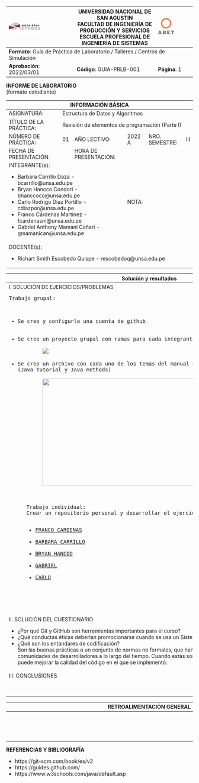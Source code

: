 <div align="center">
<table>
    <theader>
        <tr>
            <td><img src="https://github.com/rescobedoq/pw2/blob/main/epis.png?raw=true" alt="EPIS" style="width:50%; height:auto"/></td>
            <th>
                <span style="font-weight:bold;">UNIVERSIDAD NACIONAL DE SAN AGUSTIN</span><br />
                <span style="font-weight:bold;">FACULTAD DE INGENIERÍA DE PRODUCCIÓN Y SERVICIOS</span><br />
                <span style="font-weight:bold;">ESCUELA PROFESIONAL DE INGENIERÍA DE SISTEMAS</span>
            </th>
            <td><img src="https://github.com/rescobedoq/pw2/blob/main/abet.png?raw=true" alt="ABET" style="width:50%; height:auto"/></td>
        </tr>
    </theader>
    <tbody>
        <tr><td colspan="3"><span style="font-weight:bold;">Formato</span>: Guía de Práctica de Laboratorio / Talleres / Centros de Simulación</td></tr>
        <tr><td><span style="font-weight:bold;">Aprobación</span>:  2022/03/01</td><td><span style="font-weight:bold;">Código</span>: GUIA-PRLB-001</td><td><span style="font-weight:bold;">Página</span>: 1</td></tr>
    </tbody>
</table>
</div>

<div>
<span style="font-weight:bold;">INFORME DE LABORATORIO</span><br />
<span>(formato estudiante)</span>

<table>
<theader>
<tr><th colspan="6">INFORMACIÓN BÁSICA</th></tr>
</theader>
<tbody>
<tr><td>ASIGNATURA:</td><td colspan="5">Estructura de Datos y Algoritmos</td></tr>
<tr><td>TÍTULO DE LA PRÁCTICA:</td><td colspan="5">Revisión de elementos de programación (Parte I)</td></tr>
<tr>
<td>NÚMERO DE PRÁCTICA:</td><td>01</td><td>AÑO LECTIVO:</td><td>2022 A</td><td>NRO. SEMESTRE:</td><td>III</td>
</tr>
<tr>
<td>FECHA DE PRESENTACIÓN:</td><td></td><td>HORA DE PRESENTACIÓN:</td><td colspan="3"></td>
</tr>
<tr><td colspan="3">INTEGRANTE(s):
<ul>
<li>Barbara Carrillo Daza - bcarrillo@unsa.edu.pe</li>
<li>Bryan Hancco Condori - bhanccoco@unsa.edu.pe</li>
<li>Carlo Rodrigo Diaz Portillo - cdiazpor@unsa.edu.pe</li>
<li>Franco Cárdenas Martinez - fcardenasm@unsa.edu.pe</li>
<li>Gabriel Anthony Mamani Cañari - gmamanican@unsa.edu.pe</li>
</ul>
</td>
<td>NOTA:</td><td colspan="2"></td>
</<tr>
<tr><td colspan="6">DOCENTE(s):
<ul>
<li>Richart Smith Escobedo Quispe - rescobedoq@unsa.edu.pe</li>
</ul>
</td>
</<tr>
</tbody>
</table>

<table>
<theader>
<tr><th>Solución y resultados</th></tr>
</theader>
<tbody>
<tr><td>I. SOLUCIÓN DE EJERCICIOS/PROBLEMAS
    <pre>Trabajo grupal:<ul>
        <li>Se creo y configurlo una cuenta de github</li>
        <li>Se creo un proyecto grupal con ramas para cada integrante</li>
        <img src="https://drive.google.com/uc?export=view&id=1cEqhibxf2vXhXRdmujlp3tBXgJNmjOJq">
        <li>Se creo un archivo con cada uno de los temas del manual de w3scholls 
(Java Tutorial y Java methods)</li>
        <img src = "http://drive.google.com/uc?export=view&id=1HzcWXwZf37-ifkAC_9bx8q0zfNG8VOTO" width="580" height="290">
    <ul>
Trabajo individual:
Crear un repositorio personal y desarrollar el ejercicio resuelto en clase
<ul>
<li><a href="https://github.com/francoCarMar/Eda-lab01-indivudual">FRANCO CARDENAS</a></li>
<li><a href="">BARBARA CARRILLO</a></li>
<li><a href="">BRYAN HANCOO</a></li>
<li><a href="">GABRIEL</a></li>
<li><a href="">CARLO</a></li>
</ul>

   </pre>
</td></tr>

<tr><td>II. SOLUCIÓN DEL CUESTIONARIO
    <p><ul>
        <li>¿Por qué Git y GitHub son herramientas importantes para el curso?</li>
        <li>¿Qué conductas éticas deberían promocionarse cuando se usa un
        Sistema de Control de Versiones?</li>
        <li>¿Qué son los entándares de codificación?</li>
   Son las buenas prácticas o un conjunto de normas no formales, que han sido sugeridas por diversas comunidades de desarrolladores a lo largo del tiempo.
Cuando estás son aplicadas de una manera correcta puede mejorar la calidad del código en el que se implementó.
    <ul>                                                                                         
    </p>
    </td></tr>
<tr><td>III. CONCLUSIONES
    <pre>                                                                                          </pre>
    </td></tr>
</tbody>
</table>

<table>
<theader>
<tr><th>RETROALIMENTACIÓN GENERAL
    </th></tr>
</theader>
<tbody>
<tr><td>
    <pre>                                                                                          </pre>
    <pre>                                                                                          </pre>
    </td></tr>
</tbody>
</table>
    
</div>    
<p><b>REFERENCIAS Y BIBLIOGRAFÍA</b></p>
<ul>
    <li>https://git-scm.com/book/es/v2</li>
    <li>https://guides.github.com/</li>
    <li>https://www.w3schools.com/java/default.asp</li>
</ul>
